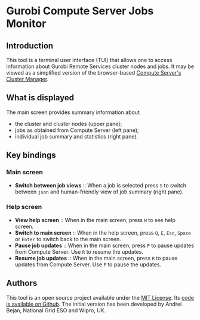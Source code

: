 # Gurobi Compute Server Jobs Monitor
## Introduction
This tool is a terminal user interface (TUI) that allows one to access information about Gurobi Remote Services cluster nodes and jobs. It may be viewed as a simplified version of the browser-based [Compute Server's Cluster Manager](https://www.gurobi.com/documentation/10.0/remoteservices/remoteservices.html).

## What is displayed
The main screen provides summary information about 
* the cluster and cluster nodes (upper pane);
* jobs as obtained from Compute Server (left pane);
* individual job summary and statistics (right pane).

## Key bindings
### Main screen
* **Switch between job views** :: When a job is selected press `S` to switch between `json` and human-friendly view of job summary (right pane).

### Help screen
* **View help screen** :: When in the main screen, press `H` to see help screen.
* **Switch to main screen** :: When in the help screen, press `Q`, `E`, `Esc`, `Space` or `Enter` to switch back to the main screen.
* **Pause job updates** :: When in the main screen, press `P` to pause updates from Compute Server. Use `R` to resume the updates.
* **Resume job updates** :: When in the main screen, press `R` to pause updates from Compute Server. Use `P` to pause the updates.

## Authors
This tool is an open source project available under the [MIT License](https://github.com/mathmusci/gurobi-remote-services-monitor/blob/main/LICENSE). Its [code is available on Github](`https://github.com/mathmusci/gurobi-remote-services-monitor`). The initial version has been developed by Andrei Bejan, National Grid ESO and Wipro, UK.